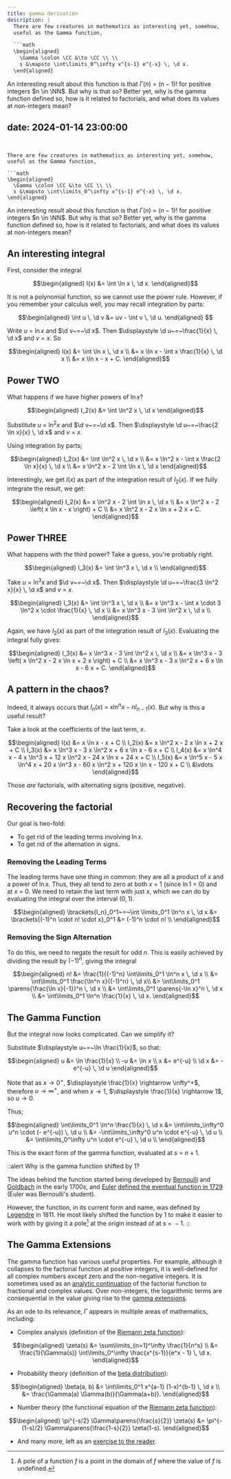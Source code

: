 ```yaml
---
title: gamma derivation
description: |
  There are few creatures in mathematics as interesting yet, somehow,
  useful as the Gamma function,

  ```math
  \begin{aligned}
    \Gamma \colon \CC &\to \CC \\ \\
    s &\mapsto \int\limits_0^\infty x^{s-1} e^{-x} \, \d x.
  \end{aligned}
  ```

  An interesting result about this function is that
  $\Gamma(n)~=~(n-1)!$ for positive integers $n \in \NN$.
  But why is that so?
  Better yet, why is the gamma function defined so,
  how is it related to factorials,
  and what does its values at non-integers mean?

date: 2024-01-14 23:00:00
---
```


There are few creatures in mathematics as interesting yet, somehow,
useful as the Gamma function,

```math
\begin{aligned}
  \Gamma \colon \CC &\to \CC \\ \\
  s &\mapsto \int\limits_0^\infty x^{s-1} e^{-x} \, \d x.
\end{aligned}
```

An interesting result about this function is that
$\Gamma(n)~=~(n-1)!$ for positive integers $n \in \NN$.
But why is that so?
Better yet, why is the gamma function defined so,
how is it related to factorials,
and what does its values at non-integers mean?

## An interesting integral

First, consider the integral

```math
\begin{aligned}
  I(x) &= \int \ln x \, \d x.
\end{aligned}
```

It is not a polynomial function, so we cannot use the power rule.
However, if you remember your calculus well, you may recall integration
by parts:

```math
\begin{aligned}
  \int u \, \d v &= uv - \int v \, \d u.
\end{aligned} 
```

Write $u~=~\ln x$ and $\d v~=~\d x$.
Then $\displaystyle \d u~=~\frac{1}{x} \, \d x$ and $v~=~x$.
So

```math
\begin{aligned}
  I(x) &= \int \ln x \, \d x \\
       &= x \ln x - \int x \frac{1}{x} \, \d x \\
       &= x \ln x - x + C.
\end{aligned}
```

## Power TWO

What happens if we have higher powers of $\ln x$?

```math
\begin{aligned}
I_2(x) &= \int \ln^2 x \, \d x
\end{aligned}
```

Substitute $u~=~\ln^2 x$ and $\d v~=~\d x$.
Then $\displaystyle \d u~=~\frac{2 \ln x}{x} \, \d x$ and $v~=~x$.

Using integration by parts;

```math
\begin{aligned}
I_2(x) &= \int \ln^2 x \, \d x \\
       &= x \ln^2 x - \int x \frac{2 \ln x}{x} \, \d x \\
       &= x \ln^2 x - 2 \int \ln x \, \d x
\end{aligned}
```

Interestingly, we get $I(x)$ as part of the integration result of $I_2(x)$.
If we fully integrate the result, we get:
  
```math
\begin{aligned}
I_2(x) &= x \ln^2 x - 2 \int \ln x \, \d x \\
       &= x \ln^2 x - 2 \left( x \ln x - x \right) + C \\
       &= x \ln^2 x - 2 x \ln x + 2 x + C.
\end{aligned}
```

## Power THREE

What happens with the third power?
Take a guess, you're probably right.

```math
\begin{aligned}
I_3(x) &= \int \ln^3 x \, \d x \\
\end{aligned}
```

Take $u~=~\ln^3 x$ and $\d v~=~\d x$.
Then $\displaystyle \d u~=~\frac{3 \ln^2 x}{x} \, \d x$ and $v~=~x$.

```math
\begin{aligned}
I_3(x) &= \int \ln^3 x \, \d x \\
       &= x \ln^3 x - \int x \cdot 3 \ln^2 x \cdot \frac{1}{x} \, \d x \\
       &= x \ln^3 x - 3 \int \ln^2 x \, \d x \\
\end{aligned}
```

Again, we have $I_2(x)$ as part of the integration result of $I_3(x)$.
Evaluating the integral fully gives:

```math
\begin{aligned}
I_3(x) &= x \ln^3 x - 3 \int \ln^2 x \, \d x \\
       &= x \ln^3 x - 3 \left( x \ln^2 x - 2 x \ln x + 2 x \right) + C \\
       &= x \ln^3 x - 3 x \ln^2 x + 6 x \ln x - 6 x + C.
\end{aligned}
```

## A pattern in the chaos?

Indeed, it always occurs that
$\displaystyle I_n(x)~=~x \ln^n x - n I_{n-1}(x)$.
But why is this a useful result?

Take a look at the coefficients of the last term, $x$.

```math
\begin{aligned}
I(x) &= x \ln x - x + C \\
I_2(x) &= x \ln^2 x - 2 x \ln x + 2 x + C \\  
I_3(x) &= x \ln^3 x - 3 x \ln^2 x + 6 x \ln x - 6 x + C \\
I_4(x) &= x \ln^4 x - 4 x \ln^3 x + 12 x \ln^2 x - 24 x \ln x + 24 x + C \\
I_5(x) &= x \ln^5 x - 5 x \ln^4 x + 20 x \ln^3 x - 60 x \ln^2 x + 120 x \ln x - 120 x + C \\
       &\vdots
\end{aligned}
```

Those _are_ factorials, with alternating signs (positive, negative).

## Recovering the factorial

Our goal is two-fold:

- To get rid of the leading terms involving $\ln x$.
- To get rid of the alternation in signs.

### Removing the Leading Terms

The leading terms have one thing in common: they are all a product of $x$ and a power of $\ln x$.
Thus, they all tend to zero at both $x~=~1$ (since $\ln 1~=~0$) and at $x~=~0$.
We need to retain the last term with just $x$, which we can do by evaluating the integral
over the interval $(0, 1)$.

```math
\begin{aligned}
  \brackets{I_n}_0^1~=~\int \limits_0^1 \ln^n x \, \d x &= \brackets{(-1)^n \cdot n! \cdot x}_0^1 &= (-1)^n \cdot n! \\
\end{aligned}
```

### Removing the Sign Alternation

To do this, we need to negate the result for odd $n$.
This is easily achieved by dividing the result by $(-1)^n$,
giving the integral

```math
\begin{aligned}
  n!  &= \frac{1}{(-1)^n} \int\limits_0^1 \ln^n x \, \d x \\
      &= \int\limits_0^1  \frac{\ln^n x}{(-1)^n} \, \d x\\
      &= \int\limits_0^1 \parens{\frac{\ln x}{-1}}^n \, \d x \\
      &= \int\limits_0^1 \parens{-\ln x}^n \, \d x \\
      &= \int\limits_0^1 \ln^n \frac{1}{x} \, \d x.
\end{aligned}
```

## The Gamma Function

But the integral now looks complicated.
Can we simplify it?

Substitute $\displaystyle u~=~\ln \frac{1}{x}$, so that:

```math
\begin{aligned}
  u     &= \ln \frac{1}{x} \\
  -u    &= \ln x \\
  x     &= e^{-u} \\
  \d x  &= -e^{-u} \, \d u
\end{aligned}
```

Note that as $x \rightarrow 0^+$, $\displaystyle \frac{1}{x} \rightarrow \infty^+$,
therefore $u \rightarrow \infty^+$,
and when $x \rightarrow 1$, $\displaystyle \frac{1}{x} \rightarrow 1$, so $u \rightarrow 0$.

Thus;

```math
\begin{aligned}
\int\limits_0^1 \ln^n \frac{1}{x} \, \d x
  &= \int\limits_\infty^0 u^n \cdot (- e^{-u}) \, \d u \\
  &= -\int\limits_\infty^0 u^n \cdot e^{-u} \, \d u \\
  &= \int\limits_0^\infty u^n \cdot e^{-u} \, \d u \\
\end{aligned}
```

This is the exact form of the gamma function, evaluated at $s~=~n + 1$.

::alert
Why is the gamma function shifted by $1$?

The ideas behind the function started being developed
by [Bernoulli][bernoulli] and [Goldbach][goldbach] in the early 1700s,
and [Euler][euler] [defined the eventual function in 1729][euler-gamma-function]
(Euler was Bernoulli's student).

However, the function, in its current form and name,
was defined by [Legendre][legendre] in 1811.
He most likely shifted the function by $1$ to make it easier to work with
by giving it a pole[^pole] at the origin instead of at $s~=~-1$.
::

## The Gamma Extensions

The gamma function has various useful properties.
For example, although it collapses to the factorial function at positive integers,
it is well-defined for all complex numbers except zero and the non-negative integers.
It is sometimes used as an [analytic continuation][analytic-continuation] of the factorial function
to fractional and complex values.
Over non-integers, the logarithmic terms are consequential in the value
giving rise to the [gamma extensions][gamma-extensions].

As an ode to its relevance, $\Gamma$ appears in multiple areas of mathematics,
including:

- Complex analysis (definition of the [Riemann zeta function][riemann-zeta-function]):

```math
\begin{aligned}
  \zeta(s) &= \sum\limits_{n=1}^\infty \frac{1}{n^s} \\
           &= \frac{1}{\Gamma(s)} \int\limits_0^\infty \frac{x^{s-1}}{e^x - 1} \, \d x.
\end{aligned}
```

- Probability theory (definition of the [beta distribution][beta-distribution]):

```math
\begin{aligned}
  \beta(a, b) &= \int\limits_0^1 x^{a-1} (1-x)^{b-1} \, \d x \\
              &= \frac{\Gamma(a) \Gamma(b)}{\Gamma(a+b)}.
\end{aligned}
```

- Number theory (the functional equation of the [Riemann zeta function][riemann-zeta-function]):

```math
\begin{aligned}
  \pi^{-s/2} \Gamma\parens{\frac{s}{2}} \zeta(s) &= \pi^{-(1-s)/2} \Gamma\parens{\frac{1-s}{2}} \zeta(1-s).
\end{aligned}
```

- And many more, left as an [exercise to the reader][exercise-to-reader].

[euler-gamma-function]: https://web.archive.org/web/20160303173538/http://home.sandiego.edu/%7Elangton/eg.pdf
[bernoulli]: https://en.wikipedia.org/wiki/Johann_Bernoulli
[goldbach]: https://en.wikipedia.org/wiki/Christian_Goldbach
[euler]: https://en.wikipedia.org/wiki/Leonhard_Euler
[legendre]: https://en.wikipedia.org/wiki/Adrien-Marie_Legendre
[beta-distribution]: https://en.wikipedia.org/wiki/Beta_distribution
[exercise-to-reader]: /functors/2024-03-exercise-for-the-reader
[gamma-extensions]: /functors/2023-01-gamma-properties
[riemann-zeta-function]: /functors/2023-02-riemann-zeta-properties
[analytic-continuation]: https://en.wikipedia.org/wiki/Analytic_continuation

[^pole]: A pole of a function $f$ is a point in the domain of $f$ where
  the value of $f$ is undefined.
